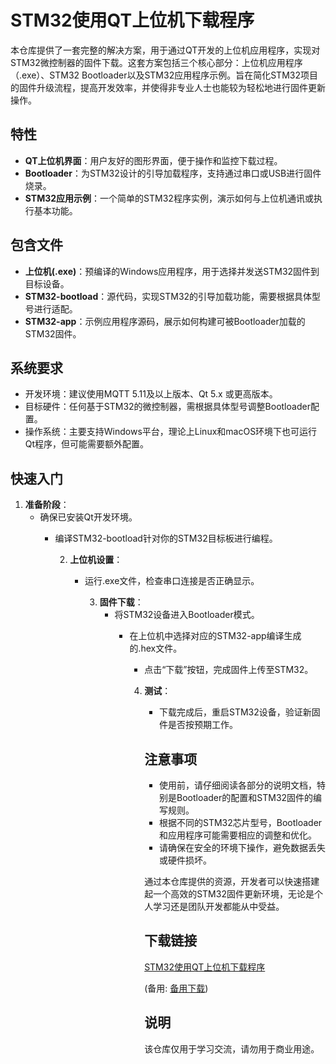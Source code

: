 # STM32使用QT上位机下载程序

本仓库提供了一套完整的解决方案，用于通过QT开发的上位机应用程序，实现对STM32微控制器的固件下载。这套方案包括三个核心部分：上位机应用程序（.exe）、STM32 Bootloader以及STM32应用程序示例。旨在简化STM32项目的固件升级流程，提高开发效率，并使得非专业人士也能较为轻松地进行固件更新操作。

## 特性

- **QT上位机界面**：用户友好的图形界面，便于操作和监控下载过程。
- **Bootloader**：为STM32设计的引导加载程序，支持通过串口或USB进行固件烧录。
- **STM32应用示例**：一个简单的STM32程序实例，演示如何与上位机通讯或执行基本功能。

## 包含文件

- **上位机(.exe)**：预编译的Windows应用程序，用于选择并发送STM32固件到目标设备。
- **STM32-bootload**：源代码，实现STM32的引导加载功能，需要根据具体型号进行适配。
- **STM32-app**：示例应用程序源码，展示如何构建可被Bootloader加载的STM32固件。

## 系统要求

- 开发环境：建议使用MQTT 5.11及以上版本、Qt 5.x 或更高版本。
- 目标硬件：任何基于STM32的微控制器，需根据具体型号调整Bootloader配置。
- 操作系统：主要支持Windows平台，理论上Linux和macOS环境下也可运行Qt程序，但可能需要额外配置。

## 快速入门

1. **准备阶段**：
   - 确保已安装Qt开发环境。
      - 编译STM32-bootload针对你的STM32目标板进行编程。

         2. **上位机设置**：
            - 运行.exe文件，检查串口连接是否正确显示。

               3. **固件下载**：
                  - 将STM32设备进入Bootloader模式。
                     - 在上位机中选择对应的STM32-app编译生成的.hex文件。
                        - 点击“下载”按钮，完成固件上传至STM32。

                        4. **测试**：
                           - 下载完成后，重启STM32设备，验证新固件是否按预期工作。

                           ## 注意事项

                           - 使用前，请仔细阅读各部分的说明文档，特别是Bootloader的配置和STM32固件的编写规则。
                           - 根据不同的STM32芯片型号，Bootloader和应用程序可能需要相应的调整和优化。
                           - 请确保在安全的环境下操作，避免数据丢失或硬件损坏。

                           通过本仓库提供的资源，开发者可以快速搭建起一个高效的STM32固件更新环境，无论是个人学习还是团队开发都能从中受益。

                           ## 下载链接
                           [STM32使用QT上位机下载程序](https://pan.quark.cn/s/5fa3b89fb175) 

                           (备用: [备用下载](https://pan.baidu.com/s/1AGVrZ9WiVDbMZs0LcJNgtA?pwd=1234))

                           ## 说明

                           该仓库仅用于学习交流，请勿用于商业用途。
